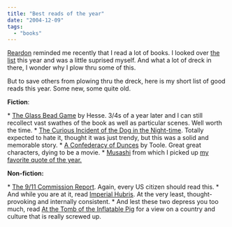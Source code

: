 ```yaml
---
title: "Best reads of the year"
date: "2004-12-09"
tags: 
  - "books"
---
```


[Reardon](http://www.openwave.com/us/news_room/press_releases/2003/20030915_opwv_reardon_0915.htm) reminded me recently that I read a lot of books. I looked over [the list](http://www.theludwigs.com/archives/cat_books.html) this year and was a little suprised myself. And what a lot of dreck in there, I wonder why I plow thru some of this.

But to save others from plowing thru the dreck, here is my short list of good reads this year. Some new, some quite old.

**Fiction**:

\* [The Glass Bead Game](http://www.amazon.com/exec/obidos/tg/detail/-/0312278497/qid=1081897958/sr=8-1/ref=pd_ka_1/103-6281811-4989432?v=glance&s=books&n=507846) by Hesse. 3/4s of a year later and I can still recollect vast swathes of the book as well as particular scenes. Well worth the time. \* [The Curious Incident of the Dog in the Night-time](http://www.amazon.com/exec/obidos/external-search/103-6281811-4989432?index=blended&keyword=The+Curious+Incident+of+the+Dog+in+the+Night-time). Totally expected to hate it, thought it was just trendy, but this was a solid and memorable story. \* [A Confederacy of Dunces](http://www.amazon.com/exec/obidos/tg/detail/-/0802130208/qid=1082873989/sr=8-1/ref=pd_ka_1/103-6281811-4989432?v=glance&s=books&n=507846) by Toole. Great great characters, dying to be a movie. \* [Musashi](http://www.amazon.com/exec/obidos/tg/detail/-/4770019572/qid=1084987282/sr=8-1/ref=pd_ka_1/103-6281811-4989432?v=glance&s=books&n=507846) from which I picked up [my favorite quote of the year.](http://www.theludwigs.com/archives/001475.html)

**Non-fiction:**

\* [The 9/11 Commission Report](http://www.9-11commission.gov/report/index.htm). Again, every US citizen should read this. \* And while you are at it, read [Imperial Hubris](http://www.amazon.com/exec/obidos/tg/detail/-/1574888498/qid=1102488643/sr=8-1/ref=pd_csp_1/103-6281811-4989432?v=glance&s=books&n=507846). At the very least, thought-provoking and internally consistent. \* And lest these two depress you too much, read [At the Tomb of the Inflatable Pig](http://www.amazon.com/exec/obidos/tg/detail/-/1400041767/qid=1091718131/sr=8-1/ref=sr_8_xs_ap_i1_xgl14/103-6281811-4989432?v=glance&s=books&n=507846) for a view on a country and culture that is really screwed up.
